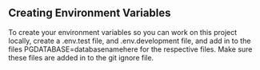 ## Creating Environment Variables
To create your environment variables so you can work on this project locally, create a .env.test file, and .env.development file, and add in to the files PGDATABASE=databasenamehere for the respective files. Make sure these files are added in to the git ignore file. 

